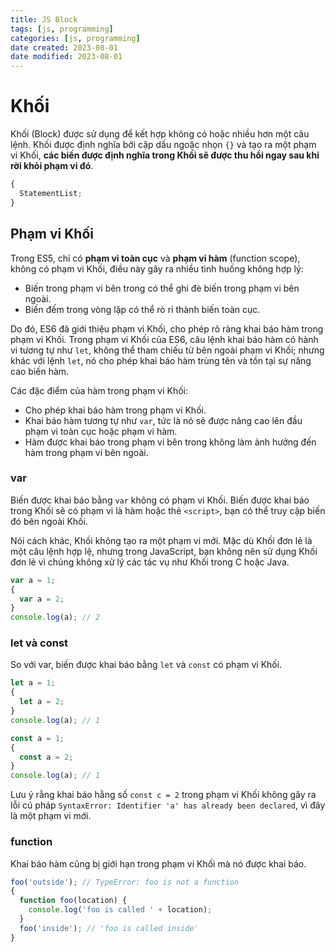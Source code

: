 ```yaml
---
title: JS Block
tags: [js, programming]
categories: [js, programming]
date created: 2023-08-01
date modified: 2023-08-01
---
```


# Khối

Khối (Block) được sử dụng để kết hợp không có hoặc nhiều hơn một câu lệnh. Khối được định nghĩa bởi cặp dấu ngoặc nhọn `{}` và tạo ra một phạm vi Khối, **các biến được định nghĩa trong Khối sẽ được thu hồi ngay sau khi rời khỏi phạm vi đó**.

```js
{
  StatementList;
}
```

## Phạm vi Khối

Trong ES5, chỉ có **phạm vi toàn cục** và **phạm vi hàm** (function scope), không có phạm vi Khối, điều này gây ra nhiều tình huống không hợp lý:

- Biến trong phạm vi bên trong có thể ghi đè biến trong phạm vi bên ngoài.
- Biến đếm trong vòng lặp có thể rò rỉ thành biến toàn cục.

Do đó, ES6 đã giới thiệu phạm vi Khối, cho phép rõ ràng khai báo hàm trong phạm vi Khối. Trong phạm vi Khối của ES6, câu lệnh khai báo hàm có hành vi tương tự như `let`, không thể tham chiếu từ bên ngoài phạm vi Khối; nhưng khác với lệnh `let`, nó cho phép khai báo hàm trùng tên và tồn tại sự nâng cao biến hàm.

Các đặc điểm của hàm trong phạm vi Khối:

- Cho phép khai báo hàm trong phạm vi Khối.
- Khai báo hàm tương tự như `var`, tức là nó sẽ được nâng cao lên đầu phạm vi toàn cục hoặc phạm vi hàm.
- Hàm được khai báo trong phạm vi bên trong không làm ảnh hưởng đến hàm trong phạm vi bên ngoài.

### var

Biến được khai báo bằng `var` không có phạm vi Khối. Biến được khai báo trong Khối sẽ có phạm vi là hàm hoặc thẻ `<script>`, bạn có thể truy cập biến đó bên ngoài Khối.

Nói cách khác, Khối không tạo ra một phạm vi mới. Mặc dù Khối đơn lẻ là một câu lệnh hợp lệ, nhưng trong JavaScript, bạn không nên sử dụng Khối đơn lẻ vì chúng không xử lý các tác vụ như Khối trong C hoặc Java.

```js
var a = 1;
{
  var a = 2;
}
console.log(a); // 2
```

### let và const

So với var, biến được khai báo bằng `let` và `const` có phạm vi Khối.

```js
let a = 1;
{
  let a = 2;
}
console.log(a); // 1
```

```js
const a = 1;
{
  const a = 2;
}
console.log(a); // 1
```

Lưu ý rằng khai báo hằng số `const c = 2` trong phạm vi Khối không gây ra lỗi cú pháp `SyntaxError: Identifier 'a' has already been declared`, vì đây là một phạm vi mới.

### function

Khai báo hàm cũng bị giới hạn trong phạm vi Khối mà nó được khai báo.

```js
foo('outside'); // TypeError: foo is not a function
{
  function foo(location) {
    console.log('foo is called ' + location);
  }
  foo('inside'); // 'foo is called inside'
}
```
